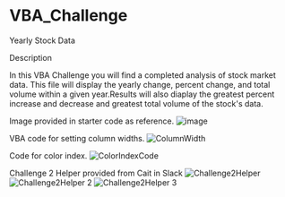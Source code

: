 # VBA_Challenge
Yearly Stock Data

Description

In this VBA Challenge you will find a completed analysis of stock market data. This file will display the yearly change, percent change, and total volume within a given year.Results will also diaplay the greatest percent increase and decrease and greatest total volume of the stock's data.

Image provided in starter code as reference.
![image](https://user-images.githubusercontent.com/128398483/231876810-3c0c516e-ebff-47bc-848e-6e8d12a17a87.png)

VBA code for setting column widths.
![ColumnWidth](https://user-images.githubusercontent.com/128398483/231877901-3fcab4cf-5856-4680-94e1-dcea2ef863ac.png)

Code for color index.
![ColorIndexCode](https://user-images.githubusercontent.com/128398483/231878464-337d2e74-3885-429a-b590-ae55caacdca2.png)

Challenge 2 Helper provided from Cait in Slack
![Challenge2Helper](https://user-images.githubusercontent.com/128398483/231879236-de5cf8cb-2274-431a-b16f-121c7651f199.png)
![Challenge2Helper 2](https://user-images.githubusercontent.com/128398483/231879288-8ceeb087-2c55-42ca-82cc-9d72971004e1.png)
![Challenge2Helper 3](https://user-images.githubusercontent.com/128398483/231879323-e4e0ee09-90d0-4567-9891-79bbcb6bc05c.png)

